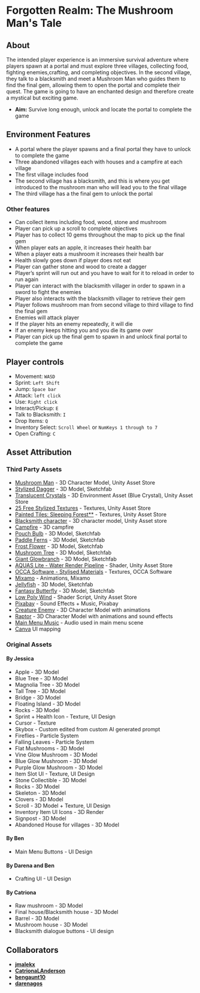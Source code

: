 # Forgotten Realm: The Mushroom Man's Tale
## About
The intended player experience is an immersive survival adventure where players spawn at a portal and must explore three villages, collecting food, fighting enemies,crafting, and completing objectives. In the second village, they talk to a blacksmith and meet a Mushroom Man who guides them to find the final gem, allowing them to open the portal and complete their quest. The game is going to have an enchanted design and therefore create a mystical but exciting game. 

* **Aim:** Survive long enough, unlock and locate the portal to complete the game

## Environment Features
* A portal where the player spawns and a final portal they have to unlock to complete the game
* Three abandoned villages each with houses and a campfire at each village 
* The first village includes food 
* The second village has a blacksmith, and this is where you get introduced to the mushroom man who will lead you to the final village
* The third village has a the final gem to unlock the portal

### Other features
* Can collect items including food, wood, stone and mushroom
* Player can pick up a scroll to complete objectives
* Player has to collect 10 gems throughout the map to pick up the final gem
* When player eats an apple, it increases their health bar
* When a player eats a mushroom it increases their health bar
* Health slowly goes down if player does not eat 
* Player can gather stone and wood to create a dagger 
* Player’s sprint will run out and you have to wait for it to reload in order to run again 
* Player can interact with the blacksmith villager in order to spawn in a sword to fight the enemies
* Player also interacts with the blacksmith villager to retrieve their gem
* Player follows mushroom man from second village to third village to find the final gem
* Enemies will attack player
* If the player hits an enemy repeatedly, it will die 
* If an enemy keeps hitting you and you die its game over
* Player can pick up the final gem to spawn in and unlock final portal to complete the game

## Player controls
* Movement: `WASD`
* Sprint: `Left Shift`
* Jump: `Space bar`
* Attack: `left click`
* Use: `Right click`
* Interact/Pickup: `E`
* Talk to Blacksmith: `I`
* Drop Items: `Q`
* Inventory Select: `Scroll Wheel` or `NumKeys 1 through to 7`
* Open Crafting: `C`

## Asset Attribution
### Third Party Assets
- [Mushroom Man](https://assetstore.unity.com/packages/3d/characters/humanoids/lowpoly-mushroomman-character-287820) - 3D Character Model, Unity Asset Store
- [Stylized Dagger](https://sketchfab.com/3d-models/stylized-dagger-2f482db3693f4da39556a8cdd2026bb2) - 3D Model, Sketchfab
- [Translucent Crystals](https://assetstore.unity.com/packages/3d/environments/fantasy/translucent-crystals-106274) - 3D Environment Asset (Blue Crystal), Unity Asset Store
- [25 Free Stylized Textures](https://assetstore.unity.com/packages/2d/textures-materials/25-free-stylized-textures-grass-ground-floors-walls-more-241895) - Textures, Unity Asset Store
- [Painted Tiles: Sleeping Forest**](https://assetstore.unity.com/packages/2d/textures-materials/painted-tiles-sleeping-forest-49170) - Textures, Unity Asset Store
- [Blacksmith character](https://assetstore.unity.com/packages/3d/characters/humanoids/fantasy/free-low-poly-human-rpg-character-219979) - 3D character model, Unity Asset store
- [Campfire](https://assetstore.unity.com/packages/3d/props/exterior/upixelator-campfire-3d-pixel-art-277510) - 3D campfire
- [Pouch Bulb](https://sketchfab.com/3d-models/pouch-bulb-1490fbc39f4146c4bc630e32f6a3d8d0) - 3D Model, Sketchfab
- [Paddle Ferns](https://sketchfab.com/3d-models/paddle-ferns-ce3b49abd70143ecaa2e7010c17dcdb6) - 3D Model, Sketchfab
- [Frost Flower](https://sketchfab.com/3d-models/frost-flower-abfbad0e22a743fe87613c608fed3eb8) - 3D Model, Sketchfab
- [Mushroom Tree](https://sketchfab.com/3d-models/assets-for-mass-effect-environment-07ac1078af2845d1b230be5ff115a5f3) - 3D Model, Sketchfab
- [Giant Glowbranch](https://sketchfab.com/3d-models/giant-glowbranch-6c5f3757b2fe4f9092f63d60f0a192f4) - 3D Model, Sketchfab
- [AQUAS Lite - Water Render Pipeline](https://assetstore.unity.com/packages/vfx/shaders/aquas-lite-built-in-render-pipeline-53519) - Shader, Unity Asset Store
- [OCCA Software - Stylised Materials](https://occasoftware.gumroad.com/) - Textures, OCCA Software
- [Mixamo](mixamo.com/#/) - Animations, Mixamo
- [Jellyfish](https://sketchfab.com/3d-models/jellyfish-d06a5a553fe641ab92f720527b2278f3) - 3D Model, Sketchfab
- [Fantasy Butterfly](https://sketchfab.com/3d-models/fantasy-butterfly-animation-0f24b085e8654e4db09c2fe681a79e3f) - 3D Model, Sketchfab
- [Low Poly Wind](https://assetstore.unity.com/packages/vfx/shaders/low-poly-wind-182586) - Shader Script, Unity Asset Store
- [Pixabay](https://pixabay.com/) - Sound Effects + Music, Pixabay
- [Creature Enemy](https://assetstore.unity.com/packages/3d/characters/creatures/creep-horror-creature-244853) - 3D Character Model with animations
- [Raptor](https://assetstore.unity.com/packages/3d/characters/animals/pbr-animated-dinosaurs-256019#content) - 3D Character Model with animations and sound effects
- [Main Menu Music](https://assetstore.unity.com/packages/audio/music/music-sanctuary-free-piano-solo-296088) - Audio used in main menu scene
- [Canva](https://www.canva.com/) UI mapping

### Original Assets
#### By Jessica
- Apple - 3D Model
- Blue Tree - 3D Model
- Magnolia Tree - 3D Model
- Tall Tree - 3D Model
- Bridge - 3D Model
- Floating Island - 3D Model
- Rocks - 3D Model
- Sprint + Health Icon - Texture, UI Design
- Cursor - Texture
- Skybox - Custom edited from custom AI generated prompt
- Fireflies - Particle System
- Falling Leaves - Particle System
- Flat Mushrooms - 3D Model
- Vine Glow Mushroom - 3D Model
- Blue Glow Mushroom - 3D Model
- Purple Glow Mushroom - 3D Model
- Item Slot UI - Texture, UI Design
- Stone Collectible - 3D Model
- Rocks - 3D Model
- Skeleton - 3D Model
- Clovers - 3D Model
- Scroll - 3D Model + Texture, UI Design
- Inventory Item UI Icons - 3D Render
- Signpost - 3D Model
- Abandoned House for villages - 3D Model
#### By Ben
- Main Menu Buttons - UI Design
#### By Darena and Ben
- Crafting UI - UI Design
#### By Catriona
- Raw mushroom - 3D Model
- Final house/Blacksmith house - 3D Model
- Barrel - 3D Model
- Mushroom house - 3D Model
- Blacksmith dialogue buttons - UI design
  
## Collaborators

- [**jmalekx**](https://github.com/jmalekx)
- [**CatrionaLAnderson**](https://github.com/CatrionaLAnderson)
- [**bengaunt10**](https://github.com/bengaunt10)
- [**darenagos**](https://github.com/darenagos)
